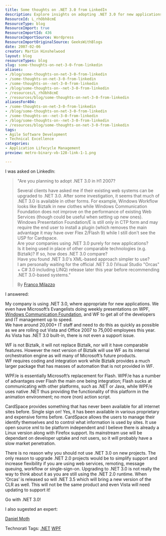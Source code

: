 ```yaml
---
title: Some thoughts on .NET 3.0 from LinkedIn
description: Explore insights on adopting .NET 3.0 for new applications, its advantages over existing technologies, and the future of Microsoft’s development tools.
ResourceId: L_rhObh8cmE
ResourceType: blog
ResourceImport: true
ResourceImportId: 436
ResourceImportSource: Wordpress
ResourceImportOriginalSource: GeeksWithBlogs
date: 2007-02-06
creator: Martin Hinshelwood
layout: blog
resourceTypes: blog
slug: some-thoughts-on-net-3-0-from-linkedin
aliases:
- /blog/some-thoughts-on-net-3-0-from-linkedin
- /some-thoughts-on-net-3-0-from-linkedin
- /some-thoughts-on--net-3-0-from-linkedin
- /blog/some-thoughts-on--net-3-0-from-linkedin
- /resources/L_rhObh8cmE
- /resources/blog/some-thoughts-on-net-3-0-from-linkedin
aliasesFor404:
- /some-thoughts-on-net-3-0-from-linkedin
- /blog/some-thoughts-on-net-3-0-from-linkedin
- /some-thoughts-on--net-3-0-from-linkedin
- /blog/some-thoughts-on--net-3-0-from-linkedin
- /resources/blog/some-thoughts-on-net-3-0-from-linkedin
tags:
- Agile Software Development
- Technical Excellence
categories:
- Application Lifecycle Management
preview: metro-binary-vb-128-link-1-1.png

---
```

I was asked on LinkedIn:

> "Are you planning to adopt .NET 3.0 in H1 2007?
>
> Several clients have asked me if their existing web systems can be upgraded to .NET 3.0. After some investigation, it seems that much of .NET 3.0 is available in other forms. For example, Windows Workflow looks like Biztalk in new clothes while Windows Communication Foundation does not improve on the performance of existing Web Services (though could be useful when setting up new ones). Windows Presentation Foundation/E is still only in CTP form and may require the end user to install a plugin (which removes the main advantage it may have over Flex 2/Flash 9) while I still don't see the USP for Cardspace.  
> Are your companies using .NET 3.0 purely for new applications?  
> Is it being used in place of other comparable technologies (e.g. Biztalk)? If so, how does .NET 3.0 compare?  
> Have you found .NET 3.0's XML-based approach simpler to use?  
> I am personally waiting for the official .NET 3.0 (Visual Studio "Orcas" + C# 3.0 including LINQ) release later this year before recommending .NET 3.0-based systems."
>
> By [Franco Milazzo](http://www.linkedin.com/in/eyetie)

I answered:

My company is using .NET 3.0, where appropriate for new applications. We even have Microsoft’s Evangelists doing weekly presentations on WPF, [Windows Communication Foundation](http://wcf.netfx3.com "Windows Communication Foundation"), and WF to get all of the developers and IT management up to speed.  
We have around 20,000+ IT staff and need to do this as quickly as possible as we are rolling out Vista and Office 2007 to 75,000 employees this year. As Vista has .NET 3.0 built-in, there is not even a support issue.

WF is not Biztalk, it will not replace Biztalk, nor will it have comparable features. However the next version of Biztalk will use WF as its internal orchestration engine as will many of Microsoft’s future products.  
WF requires coding and integration work while Biztalk provides a much larger package that has masses of automation that is not provided in WF.

WPF/e is essentially Microsoft’s replacement for Flash. WPF/e has a number of advantages over Flash the main one being integration; Flash sucks at communicating with other platforms, such as .NET or Java, while WPF/e uses native .NET thus providing the functionality of this platform in the animation environment; no more (non) action script.

CardSpace provides something that has never been available for all internet sites before. Single sign on! Yes, it has been available in various proprietary and expensive forms before. CardSpace allows the users to manage their identify themselves and to control what information is used by sites. It use open source xml to be platform independent and I believe there is already a Linux version along with Firefox support. Its mainstream use will be dependant on developer uptake and not users, so it will probably have a slow market penetration.

There is no reason why you should not use .NET 3.0 on new projects. The only reason to upgrade .NET 2.0 projects would be to simplify support and increase flexibility if you are using web services, remoting, message queuing, workflow or single-sign-on. Upgrading to .NET 3.0 is not really the way to think about it as you are still using the .NET 2.0 runtime. When ‘Orcas’ is released so will .NET 3.5 which will bring a new version of the CLR as well. This will not be the same product and even Vista will need updating to support it!

Go with .NET 3.0!

I also sugested an expert:

[Daniel Moth](http://www.danielmoth.com/Blog/ "The Moth")

Technorati Tags: [.NET](http://technorati.com/tags/.NET) [WPF](http://technorati.com/tags/WPF)
